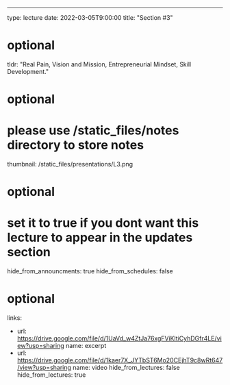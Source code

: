 ---
type: lecture
date: 2022-03-05T9:00:00
title: "Section #3"

# optional
tldr: "Real Pain, Vision and Mission, Entrepreneurial Mindset, Skill Development."

# optional
# please use /static_files/notes directory to store notes
thumbnail: /static_files/presentations/L3.png

# optional
# set it to true if you dont want this lecture to appear in the updates section
hide_from_announcments: true
hide_from_schedules: false

# optional
links:
- url: https://drive.google.com/file/d/1UaVd_w4ZtJa76xgFViKltiCyhDGfr4LE/view?usp=sharing
  name: excerpt
- url: https://drive.google.com/file/d/1kaer7X_JYTbST6Mo20CEjhT9c8wRt647/view?usp=sharing
  name: video
  hide_from_lectures: false
      hide_from_lectures: true
<!-- Other additional contents using markdown
**Suggested Readings:**
- [Readings 1](https://google.com)
- [Readings 2](https://google.com) -->
